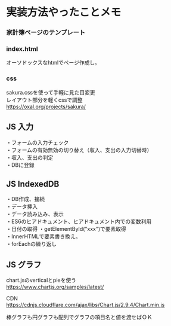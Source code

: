 # 実装方法やったことメモ
### 家計簿ページのテンプレート
### index.html
オーソドックスなhtmlでページ作成し。
### css
sakura.cssを使って手軽に見た目変更<br />
レイアウト部分を軽くcssで調整<br />
https://oxal.org/projects/sakura/

## JS 入力
・フォームの入力チェック<br />
・フォームの有効無効の切り替え（収入、支出の入力切替時）<br />
・収入、支出の判定<br />
・DBに登録<br />

## JS IndexedDB
・DB作成、接続<br />
・データ挿入<br />
・データ読み込み、表示<br />
・ES6のヒアドキュメント、ヒアドキュメント内での変数利用<br />
・日付の取得
・getElementById("xxx")で要素取得<br />
・InnerHTMLで要素書き換え。<br />
・forEachの繰り返し

## JS グラフ
chart.jsのverticalとpieを使う<br />
https://www.chartjs.org/samples/latest/<br />

CDN<br />
https://cdnjs.cloudflare.com/ajax/libs/Chart.js/2.9.4/Chart.min.js

棒グラフも円グラフも配列でグラフの項目名と値を渡せばＯＫ
